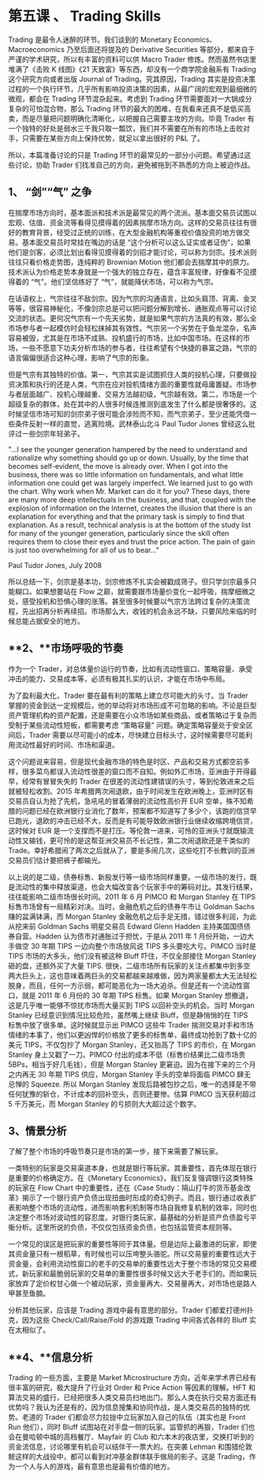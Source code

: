 # 第五课 、 Trading Skills

Trading 是最令人迷醉的环节。我们谈到的 Monetary Economics、Macroeconomics 乃至后面还将提及的 Derivative Securities 等部分，都来自于严谨的学术研究，所以有丰富的资料可以供 Macro Trader 修炼。然而虽然书店里堆满了《击败 K 线图》《21 天致富》等东西，却没有一个商学院金融系有 Trading 这个研究方向或者出版 Journal of Trading。究其原因，Trading 其实是投资决策过程的一个执行环节，几乎所有影响投资决策的因素，从最广阔的宏观到最细微的微观，都会在 Trading 环节混杂起来。考虑到 Trading 环节需要面对一大锅成分复杂的可怕混合物，那么 Trading 环节的最大的困难，在我看来还真不是低买高卖，而是尽量把问题明确化清晰化，以把握自己需要主攻的方向。毕竟 Trader 有一个独特的好处是弱水三千我只取一瓢饮，我们并不需要在所有的市场上击败对手，只需要在某些方向上保持优势，就足以拿出很好的 P&L 了。

所以，本篇准备讨论的只是 Trading 环节的最常见的一部分小问题。希望通过这些讨论，协助 Trader 们找准自己的方向，避免被拖到不熟悉的方向上被迫作战。

## 1、 “剑”“气” 之争

在揣摩市场方向时，基本面派和技术派是最常见的两个流派。基本面交易员试图以宏观、估值、资金流等看得见摸得着的因素揣摩市场方向。这样的交易员往往有很好的教育背景，经受过正统的训练，在大型金融机构等重视价值投资的地方做交易。基本面交易员时常挂在嘴边的话是 “这个分析可以这么证实或者证伪”，如果他们是剑客，必须比划出看得见摸得着的剑招才能讨论，可以称为剑宗。技术派则往往只看价格走势图，连纯粹的 Brownian Motion 他们都会去揣摩其中的原力。技术派认为价格走势本身就是一个强大的独立存在，蕴含丰富规律，好像看不见摸得着的 “气”。他们坚信练好了 “气”，就能降伏市场，可以称为气宗。

在话语权上，气宗往往不敌剑宗。因为气宗的沟通语言，比如头肩顶、背离、金叉等等，很容易神秘化，不像剑宗总是可以把问题分解到增长、通胀观点等可以讨论交流的状态。更何况气宗有一个先天劣势，就是如果气宗的方法真的有效，那么全市场参与者一起模仿时会轻松抹掉其有效性。气宗另一个劣势在于鱼龙混杂，名声容易被毁，尤其是在市场不成熟、投机盛行的市场，比如中国市场。在这样的市场，一些不愿意下功夫分析市场的参与者，往往希望有个快捷的暴富之路，气宗的语言偏偏很适合这种心理，影响了气宗的形象。

但是气宗有其独特的价值。第一，气宗其实是试图抓住人类的投机心理，只要做投资决策和执行的还是人类，气宗在应对投机情绪方面的重要性就毋庸置疑。市场参与者层面越广、投机心理越重、交易方法越初级，气宗越有效。第二，市场是一个超级复杂的群体，处在其中的人很多时候连推测到底发生了什么都是很奢侈的。这时候坚信市场可知的剑宗弟子很可能会涉险而不知，而气宗弟子，至少还能凭借一些条件反射一样的直觉，逃离险境。武林泰山北斗 Paul Tudor Jones 曾经这么批评过一些剑宗年轻弟子。

"...I see the younger generation hampered by the need to understand and rationalize why something should go up or down. Usually, by the time that becomes self-evident, the move is already over. When I got into the business, there was so little information on fundamentals, and what little information one could get was largely imperfect. We learned just to go with the chart. Why work when Mr. Market can do it for you? These days, there are many more deep intellectuals in the business, and that, coupled with the explosion of information on the Internet, creates the illusion that there is an explanation for everything and that the primary task is simply to find that explanation. As a result, technical analysis is at the bottom of the study list for many of the younger generation, particularly since the skill often requires them to close their eyes and trust the price action. The pain of gain is just too overwhelming for all of us to bear..."

Paul Tudor Jones, July 2008

所以总结一下，剑宗是基本功，剑宗修炼不扎实会被戳成筛子。但只学剑宗最多只能糊口。如果想要站在 Flow 之巅，就需要跟市场量价变化一起呼吸，揣摩细微之处，感受投机和恐惧心理的涨落。甚至很多时候要以气宗方法跨过复杂的决策流程，先出招再分析再续招。市场那么大，收钱的机会永远不缺，只要风险来临的时候总能占据安全的地方。

## **2、**市场呼吸的节奏

作为一个 Trader，对总体量价运行的节奏，比如有流动性窗口、策略容量、承受冲击的能力、交易成本等，必须有极其扎实的认识，才能在市场中布局。

为了盈利最大化，Trader 要在最有利的策略上建立尽可能大的头寸。当 Trader 掌握的资金到达一定规模后，他的举动将对市场形成不可忽略的影响。不论是巨型资产管理机构的资产配置，还是需要在小众市场如某些商品，或者策略过于复杂而受制于某些流动性短板，都需要考虑 “策略容量” 问题。确定策略容量处于安全区间后，Trader 需要以尽可能小的成本，尽快建立目标头寸，这时候需要尽可能利用流动性最好的时间、市场和渠道。

这个问题说来容易，但是现代金融市场的特色是时区、产品和交易方式都空前多样，很多菜鸟都误入流动性很差的窗口而不自知。例如外汇市场，亚洲由于开得最早，经常有冒冒失失的 Trader 在很差的流动性建错误的头寸，等到伦敦进来之后就被轻松收割。2015 年希腊两次闹退欧，由于时间发生在欧洲晚上，亚洲时区有交易员自认为抢了先机，急吼吼的冒着薄弱的流动性高价开 EUR 空单，殊不知希腊的问题已经在欧洲银行业消化了数年，预案都不知道写了多少个，该跑的信贷早已跑光，退欧的冲击已经不大，反而是有可能导致欧洲银行业继续收缩跨境信贷，这时候对 EUR 是一个支撑而不是打压。等伦敦一进来，可怜的亚洲头寸就既输流动性又输钱，更可怜的是这帮亚洲交易员不长记性，第二次闹退欧还是干类似的 Trade。幸好希腊闹了两次之后就从了，要是多闹几次，这些吃打不长教训的亚洲交易员们估计要把裤子都输光。

以上说的是二级，债券标售、新股发行等一级市场同样重要。一级市场的发行，既是流动性的集中释放渠道，也会大幅改变各个玩家手中的筹码对比。其发行结果，往往能影响二级市场很长时间。2011 年 6 月 PIMCO 和 Morgan Stanley 在 TIPS 标售市场曾有一局精彩对决。当时，金融危机之后的债券牛市让 Goldman Sachs 赚的盆满钵满，而 Morgan Stanley 金融危机之后手足无措，错过很多利润，为此从挖来前 Goldman Sachs 明星交易员 Edward Glenn Hadden 主持美国国债债券自营。Hadden 认为债市对通胀过于担忧，于是从 2011 年 1 月份开始，一边大手做空 30 年期 TIPS 一边向整个市场放风说 TIPS 多头要吃大亏。PIMCO 当时是 TIPS 市场的大多头，他们没有被这种 Bluff 吓住，不仅全部接住 Morgan Stanley 砸的盘，还额外买了大量 TIPS. 很快，二级市场所有玩家的关注点都集中到多空两大巨头上，这也意味着两巨头的交易都越来越难做，因为两家量都太大无法轻松脱身，而且，任何一方示弱，都可能恶化为一场大追杀。但是还有一个流动性窗口，就是 2011 年 6 月份的 30 年期 TIPS 标售。如果 Morgan Stanley 想撤退，这是几乎唯一能够不惊扰市场而大量买到 TIPS 以回补空头的机会。当时 Morgan Stanley 已经意识到情况比较危险，虽然嘴上继续 Bluff，但是静悄悄的在 TIPS 标售中放了很多单。这时候就显示出 PIMCO 这些牛 Trader 揣测交易对手和市场情绪的本事了，他们以更凶悍的价格放了更多的标售单，最终成功抢到了数十亿的美元 TIPS，不仅包抄了 Morgan Stanley，还又抬高了 TIPS 的市价，在 Morgan Stanley 身上又戳了一刀。PIMCO 付出的成本不低（标售价结果比二级市场贵 5BPs，相当于好几毛钱），但是 Morgan Stanley 更窘迫。因为在接下来的三个月之内再无 30 年期 TIPS 供应，Morgan Stanley 手头的空单将面临 PIMCO 肆无忌惮的 Squeeze. 所以 Morgan Stanley 发现后路被包抄之后，唯一的选择是不带任何犹豫的斩仓，不计成本的回补空头，否则还要惨。估算 PIMCO 当天获利超过 5 千万美元，而 Morgan Stanley 的亏损则大大超过这个数字。

## 3、情景分析

了解了整个市场的呼吸节奏只是市场的第一步，接下来需要了解玩家。

一类特别的玩家是交易渠道本身，也就是银行等玩家。其重要性，首先体现在银行是重要的价格确定方。在《Monetary Economics》，我们反复强调银行这类特殊的玩家在 Flow Chart 中的重要性，还在《Case Study：隔山打牛的货币基金改革》揭示了一个银行资产负债出现扭曲时形成的奇幻例子。而且，银行通过收表扩表影响整个市场的流动性，进而影响套利机制等市场自我修复机制的效率，同时也决定整个市场对波动性的容忍度。对银行类玩家，最基础的分析是资产负债盈亏平衡分析。这里所说的负债，不仅仅包括资金负债，也包括监管资本规则等。

一个常见的误区是把玩家的重要性等同于其体量。但是边际上最激进的玩家，即使其资金量只有一根稻草，有时候也可以压垮整头骆驼。所以交易量的重要性远大于资金量，会利用流动性窗口的老手的交易单的重要性远大于整个市场的常见交易模式，新玩家和最脆弱玩家的交易单的重要性很多时候又远大于老手们的。而如果玩家放弃了定价权甘心做一个被动玩家，资金量再大、交易量再大，对市场也是路人甲甚至鱼腩。

分析其他玩家，应该是 Trading 游戏中最有意思的部分。Trader 们都爱打德州扑克，因为这些 Check/Call/Raise/Fold 的游戏跟 Trading 中间各式各样的 Bluff 实在太相似了。

## **4、**信息分析

Trading 的一些方面，主要是 Market Microstructure 方向，近年来学术界已经有很丰富的研究，极大提升了行业对 Order 和 Price Action 等因素的理解。HFT 和算法交易的盛行，已经把很多人类交易员扫地出门。那么人类在执行交易方面还有优势吗？我认为还是有的，因为信息搜集和协同作战，是人类交易员的独特的优势。老道的 Trader 们都会尽力拉拢中立玩家加入自己的队伍（其实也是 Front Run 他们），同时 Bluff 试图站在对手盘一侧的玩家。监管抓的再狠，Trader 们也会在曼哈顿中城的高档餐厅、Mayfair 的 Club 和六本木的夜店里，交换打听到的资金流信息，讨论哪里有机会可以结伴干一票大的。在突袭 Lehman 和围猎伦敦鲸这样的大战役中，都可以看到对冲基金群体联手做局的影子。这是 Trading，作为一个人与人的游戏，最有意思也是最有价值的地方。